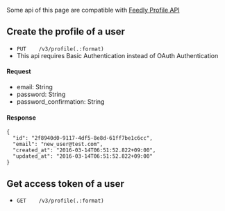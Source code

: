 Some api of this page are compatible with [Feedly Profile API](https://developer.feedly.com/v3/profile/)

## Create the profile of a user

- `PUT    /v3/profile(.:format)`
- This api requires Basic Authentication instead of OAuth Authentication

#### Request

- email: String
- password: String
- password_confirmation: String

#### Response

```
{
  "id": "2f8940d0-9117-4df5-8e8d-61ff7be1c6cc",
  "email": "new_user@test.com",
  "created_at": "2016-03-14T06:51:52.822+09:00",
  "updated_at": "2016-03-14T06:51:52.822+09:00"
}
```

## Get access token of a user

- `GET    /v3/profile(.:format)`
